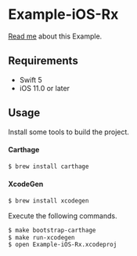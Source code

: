 # Example-iOS-Rx

[Read me](../README.md) about this Example.

## Requirements

- Swift 5
- iOS 11.0 or later

## Usage

Install some tools to build the project.

#### Carthage

```bash
$ brew install carthage
```

#### XcodeGen

```bash
$ brew install xcodegen
```

Execute the following commands.

```bash
$ make bootstrap-carthage
$ make run-xcodegen
$ open Example-iOS-Rx.xcodeproj
```
